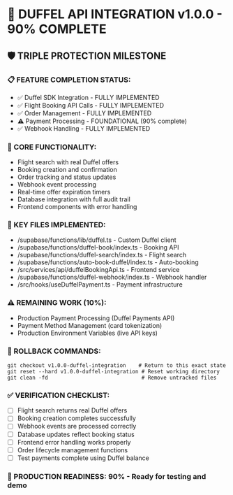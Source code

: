 # 🎉 DUFFEL API INTEGRATION v1.0.0 - 90% COMPLETE

## 🛡️ TRIPLE PROTECTION MILESTONE

### 📋 FEATURE COMPLETION STATUS:
- ✅ Duffel SDK Integration - FULLY IMPLEMENTED
- ✅ Flight Booking API Calls - FULLY IMPLEMENTED
- ✅ Order Management - FULLY IMPLEMENTED
- ⚠️ Payment Processing - FOUNDATIONAL (90% complete)
- ✅ Webhook Handling - FULLY IMPLEMENTED

### 🎯 CORE FUNCTIONALITY:
- Flight search with real Duffel offers
- Booking creation and confirmation
- Order tracking and status updates
- Webhook event processing
- Real-time offer expiration timers
- Database integration with full audit trail
- Frontend components with error handling

### 📁 KEY FILES IMPLEMENTED:
- /supabase/functions/lib/duffel.ts - Custom Duffel client
- /supabase/functions/duffel-book/index.ts - Booking API
- /supabase/functions/duffel-search/index.ts - Flight search
- /supabase/functions/auto-book-duffel/index.ts - Auto-booking
- /src/services/api/duffelBookingApi.ts - Frontend service
- /supabase/functions/duffel-webhook/index.ts - Webhook handler
- /src/hooks/useDuffelPayment.ts - Payment infrastructure

### ⚠️ REMAINING WORK (10%):
- Production Payment Processing (Duffel Payments API)
- Payment Method Management (card tokenization)
- Production Environment Variables (live API keys)

### 🔄 ROLLBACK COMMANDS:
```shell
git checkout v1.0.0-duffel-integration    # Return to this exact state
git reset --hard v1.0.0-duffel-integration # Reset working directory
git clean -fd                              # Remove untracked files
```

### ✅ VERIFICATION CHECKLIST:
- [ ] Flight search returns real Duffel offers
- [ ] Booking creation completes successfully
- [ ] Webhook events are processed correctly
- [ ] Database updates reflect booking status
- [ ] Frontend error handling works properly
- [ ] Order lifecycle management functions
- [ ] Test payments complete using Duffel balance

### 🚀 PRODUCTION READINESS: 90% - Ready for testing and demo
